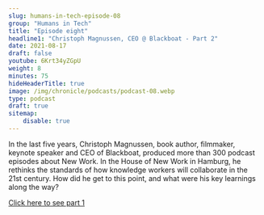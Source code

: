 ```yaml
---
slug: humans-in-tech-episode-08
group: "Humans in Tech"
title: "Episode eight"
headline1: "Christoph Magnussen, CEO @ Blackboat - Part 2"
date: 2021-08-17
draft: false
youtube: 6Krt34yZGpU
weight: 8
minutes: 75
hideHeaderTitle: true
image: /img/chronicle/podcasts/podcast-08.webp
type: podcast
draft: true
sitemap:
    disable: true
---
```


In the last five years, Christoph Magnussen, book author, filmmaker, keynote speaker and CEO of Blackboat, produced more than 300 podcast episodes about New Work. In the House of New Work in Hamburg, he rethinks the standards of how knowledge workers will collaborate in the 21st century. How did he get to this point, and what were his key learnings along the way?

[Click here to see part 1](https://www.youtube.com/watch?v=TVMaroRiYwk)
